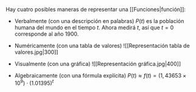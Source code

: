 Hay cuatro posibles maneras de representar una [[Funciones|función]]:

- Verbalmente (con una descripción en palabras)
	$P(t)$ es la población humana del mundo en el tiempo $t$. Ahora medirá $t$, así que $t=0$ corresponde al año 1900.
	
- Numéricamente (con una tabla de valores)
	![[Representación tabla de valores.jpg|300]]
	
- Visualmente (con una gráfica)
	![[Representación gráfica.jpg|400]]
	
- Algebraicamente (con una fórmula explícita)
	$P(t)\approx f(t) = (1,43653 \times 10^9) \cdot (1.01395)^t$

